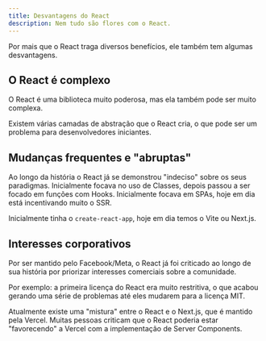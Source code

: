 ```yaml
---
title: Desvantagens do React
description: Nem tudo são flores com o React.
---
```


Por mais que o React traga diversos benefícios, ele também tem algumas desvantagens.

## O React é complexo

O React é uma biblioteca muito poderosa, mas ela também pode ser muito complexa.

Existem várias camadas de abstração que o React cria, o que pode ser um problema para desenvolvedores iniciantes.

## Mudanças frequentes e "abruptas"

Ao longo da história o React já se demonstrou "indeciso" sobre os seus paradigmas. Inicialmente focava no uso de Classes, depois passou a ser focado em funções com Hooks. Inicialmente focava em SPAs, hoje em dia está incentivando muito o SSR.

Inicialmente tinha o `create-react-app`, hoje em dia temos o Vite ou Next.js.

## Interesses corporativos

Por ser mantido pelo Facebook/Meta, o React já foi criticado ao longo de sua história por priorizar interesses comerciais sobre a comunidade.

Por exemplo: a primeira licença do React era muito restritiva, o que acabou gerando uma série de problemas até eles mudarem para a licença MIT.

Atualmente existe uma "mistura" entre o React e o Next.js, que é mantido pela Vercel. Muitas pessoas criticam que o React poderia estar "favorecendo" a Vercel com a implementação de Server Components.
